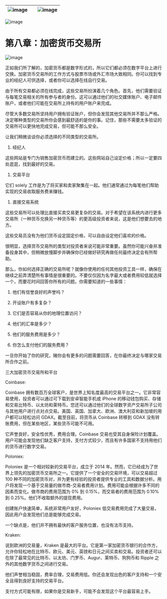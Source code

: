 | ![image](img/chapter_title_corner_decoration_left.png) |  | ![image](img/chapter_title_corner_decoration_right.png) |
| --- | --- | --- |

![image](img/chapter_title_above.png)

# 第八章：加密货币交易所

![image](img/chapter_title_below.png)

正如我们所了解的，加密货币都是数字形式的，所以它们都必须在数字平台上进行交换。加密货币交易所的工作方式与股票市场或外汇市场大致相同。你可以找到专业的经纪人可供选择，或者你可以选择在线自行交易。

由于所有交易都必须在线完成，这些交易所扮演着几个角色。首先，他们需要验证与每笔交易相关的所有参与者的身份。这可以通过他们的社交媒体账户、电子邮件账户，或者他们可能在交易所上持有的用户账户来完成。

尽管大多数交易所坚持用户拥有验证账户，但你会发现其他交易所并不那么严格。决定哪种类型的交易所你会感到最舒适的是你的事。记住，那些不需要太多验证的交易所可以更快地完成交易，但可能不那么安全。

让我们稍微谈谈你必须选择的不同类型的交易所。

1.  经纪人

这些网站是专门为销售加密货币而建立的。这些网站自己设定价格；所以一定要四处逛逛，找到最好的交易。

1.  交易平台

它们 solely 工作是为了将买家和卖家聚集在一起。他们通常通过为每笔他们帮助实现的交易收取服务费来赚钱。

1.  直接交易系统

这些交易所可以处理比直接买卖交易更复杂的交易。对于希望在该系统内进行更多交易所（一种货币兑换另一种货币等）的更高级投资者来说，这是他们想要去的地方。

这些交易员没有为他们货币设定固定价格，可以自由设定他们喜欢的价格。

很明显，选择货币交易所的类型对投资者来说可能非常重要。虽然你可能兴奋并准备投身其中，但稍微放慢脚步并确保你已经做好研究再做任何最终决定会有所帮助。

那么，你如何选择正确的交易所呢？就像你使用的任何其他投资工具一样，确保在继续之前弄清楚所有事情是很重要的。不要仅仅因为名字最大或者费用较低就选择一个，而要花时间回答你所有的问题。你需要知道的一些事情：

1.  他们有信誉良好的声誉吗？

1.  开设账户有多复杂？

1.  它们是否容易从你的地理位置访问？

1.  他们的汇率是多少？

1.  他们的服务费用是多少？

1.  你怎么支付他们的服务费用？

一旦你开始了你的研究，赌你会有更多的问题需要回答，在你最终决定与哪家交易所合作之前。

三大加密货币交易所和平台

Coinbase:

Coinbase 拥有数百万全球客户，是世界上知名度最高的交易平台之一。它非常容易使用，投资者可以通过可下载到安卓智能手机或 iPhone 的移动钱包购买、存储和交易比特币、以太坊和莱特币。您还可以通过他们的全球数字资产交易所子公司与其他用户进行点对点交易。美国、英国、加拿大、欧洲、澳大利亚和新加坡的用户都可以轻松访问 GDAX。截至目前，将货币从 Coinbase 转移到 GDAX 没有转账费用，但在某些地区，某些货币可能不可用。

它声誉良好，安全性优秀，费用合理。Coinbase 交易也受其自身保险计划覆盖。用户可能会发现他们缺乏客户支持，支付方式较少，而且有许多国家不支持用他们的货币进行数字交易。

Poloniex:

Poloniex 是一个相对较新的交易平台，成立于 2014 年。然而，它已经成为了世界上领先的加密货币交易所之一。它提供了一个安全的交易环境，可以交易超过 100 种不同的加密货币对，并为更有经验的投资者提供专业的工具和数据分析。用户将发现一个基于交易量的做市商-交易者费用计划。费用可能会根据许多不同的因素而变化。做市商的费用范围为 0% 到 0.15%，而交易者的费用范围为 0.10% 到 0.25%。他们不收取额外的提现费用。

创建账户快速简单，系统非常用户友好，Poloniex 低交易费用完成了大量交易，因此用户会发现他们总是能够完成交易。

一个缺点是，他们并不拥有最快的客户服务位置，也没有法币支持。

Kraken:

说到欧洲的交易量，Kraken 是最大的平台。它是第一家加密货币银行的合作方，允许你轻松地在比特币、欧元、美元、英镑和日元之间买卖和交易。投资者还可以在除了最常见的比特币、以太坊、门罗币、Augur、莱特币、狗狗币和 Ripple 之外的其他数字货币之间进行交易。

他们声誉相当稳固，费率合理，交易费用低。你还会发现出色的客户支持和一个安全且得到良好支持的交易平台。

支付方式可能有限，如果你是交易新手，可能不会发现这个平台最容易上手。
